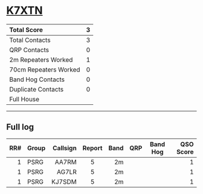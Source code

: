# [K7XTN](https://www.qrz.com/db/K7XTN)

| Total Score           |   3 |
|:----------------------|----:|
| Total Contacts        |   3 |
| QRP Contacts          |   0 |
| 2m Repeaters Worked   |   1 |
| 70cm Repeaters Worked |   0 |
| Band Hog Contacts     |   0 |
| Duplicate Contacts    |   0 |
| Full House            |     |

---

## Full log

|   RR# | Group   |   Callsign |  Report  |   Band |  QRP  |  Band Hog  |   QSO Score |
|------:|:--------|-----------:|:--------:|-------:|:-----:|:----------:|------------:|
|     1 | PSRG    |      AA7RM |    5     |     2m |       |            |           1 |
|     1 | PSRG    |      AG7LR |    5     |     2m |       |            |           1 |
|     1 | PSRG    |     KJ7SDM |    5     |     2m |       |            |           1 |